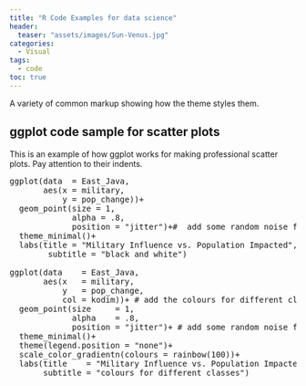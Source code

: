 ```yaml
---
title: "R Code Examples for data science"
header:
  teaser: "assets/images/Sun-Venus.jpg"
categories:
  - Visual
tags:
  - code
toc: true
---
```


A variety of common markup showing how the theme styles them.

## ggplot code sample for scatter plots

This is an example of how ggplot works for making professional scatter plots. Pay attention to their indents. 

<pre>
ggplot(data  = East_Java,
       aes(x = military,
           y = pop_change))+
  geom_point(size = 1,
             alpha = .8,
             position = "jitter")+#  add some random noise for plotting purposes
  theme_minimal()+
  labs(title = "Military Influence vs. Population Impacted",
		subtitle = "black and white")

ggplot(data    = East_Java,
       aes(x   = military,
           y   = pop_change,
           col = kodim))+ # add the colours for different classes
  geom_point(size     = 1,
             alpha    = .8,
             position = "jitter")+ # add some random noise for plotting purposes
  theme_minimal()+
  theme(legend.position = "none")+
  scale_color_gradientn(colours = rainbow(100))+
  labs(title    = "Military Influence vs. Population Impacted",
       subtitle = "colours for different classes")
</pre>

